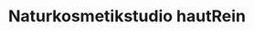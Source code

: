 ---
title: "Naturkosmetikstudio hautRein"
url: /zwickau/naturkosmetikstudio-hautrein/
shop: Kosmetik
---